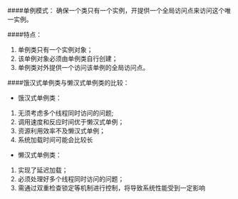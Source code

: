 ####单例模式：
确保一个类只有一个实例，开提供一个全局访问点来访问这个唯一实例。

####特点：
1. 单例类只有一个实例对象；
2. 该单例对象必须由单例类自行创建；
3. 单例类对外提供一个访问该单例的全局访问点。

####饿汉式单例类与懒汉式单例类的比较：
+ 饿汉式单例类：
 1. 无须考虑多个线程同时访问的问题;
 2. 调用速度和反应时间优于懒汉式单例；
 3. 资源利用效率不及懒汉式单例；
 4. 系统加载时间可能会比较长
+ 懒汉式单例类：
 1. 实现了延迟加载；
 2. 必须处理好多个线程同时访问的问题；
 3. 需通过双重检查锁定等机制进行控制，将导致系统性能受到一定影响


